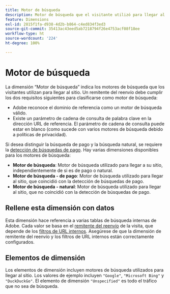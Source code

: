 ```yaml
---
title: Motor de búsqueda
description: Motor de búsqueda que el visitante utilizó para llegar al sitio.
feature: Dimensions
exl-id: 2815f1fa-d938-4d2b-b864-c4ed834f3ed3
source-git-commit: 35413ac43eed5ab7218794f26e4753acf08f18ee
workflow-type: ht
source-wordcount: '224'
ht-degree: 100%

---
```


# Motor de búsqueda

La dimensión “Motor de búsqueda” indica los motores de búsqueda que los visitantes utilizan para llegar al sitio. Un remitente del reenvío debe cumplir los dos requisitos siguientes para clasificarse como motor de búsqueda:

* Adobe reconoce el dominio de referencia como un motor de búsqueda válido.
* Existe un parámetro de cadena de consulta de palabra clave en la dirección URL de referencia. El parámetro de cadena de consulta puede estar en blanco (como sucede con varios motores de búsqueda debido a políticas de privacidad).

Si desea distinguir la búsqueda de pago y la búsqueda natural, se requiere la [detección de búsquedas de pago](/help/admin/admin/paid-search-detection/paid-search-detection.md). Hay varias dimensiones disponibles para los motores de búsqueda:

* **Motor de búsqueda**: Motor de búsqueda utilizado para llegar a su sitio, independientemente de si es de pago o natural.
* **Motor de búsqueda - de pago**: Motor de búsqueda utilizado para llegar al sitio, que coincidió con la detección de búsquedas de pago.
* **Motor de búsqueda - natural**: Motor de búsqueda utilizado para llegar al sitio, que no coincidió con la detección de búsquedas de pago.

## Rellene esta dimensión con datos

Esta dimensión hace referencia a varias tablas de búsqueda internas de Adobe. Cada valor se basa en el [remitente del reenvío](referrer.md) de la visita, que depende de los [filtros de URL internos](/help/admin/admin/internal-url-filter-admin.md). Asegúrese de que la dimensión de remitente del reenvío y los filtros de URL internos están correctamente configurados.

## Elementos de dimensión

Los elementos de dimensión incluyen motores de búsqueda utilizados para llegar al sitio. Los valores de ejemplo incluyen `"Google"`, `"Microsoft Bing"` y `"DuckDuckGo"`. El elemento de dimensión `"Unspecified"` es todo el tráfico que no sea de búsqueda.
